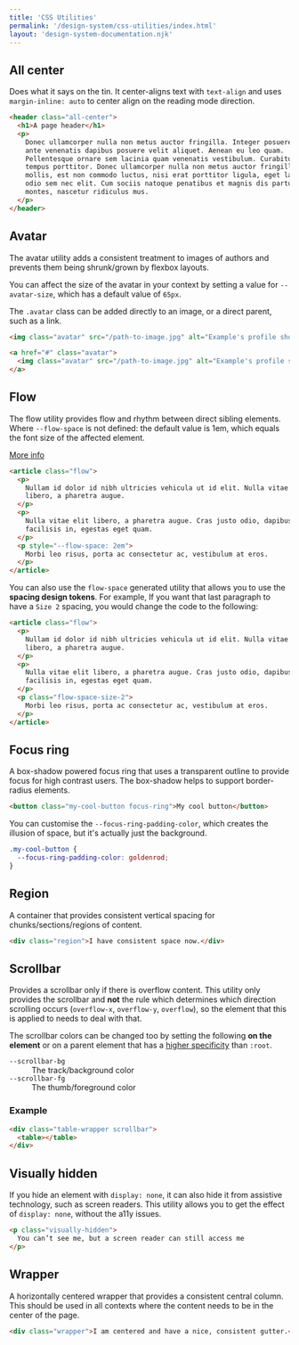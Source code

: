 ```yaml
---
title: 'CSS Utilities'
permalink: '/design-system/css-utilities/index.html'
layout: 'design-system-documentation.njk'
---
```


## All center

Does what it says on the tin. It center-aligns text with `text-align` and uses
`margin-inline: auto` to center align on the reading mode direction.

```html
<header class="all-center">
  <h1>A page header</h1>
  <p>
    Donec ullamcorper nulla non metus auctor fringilla. Integer posuere erat a
    ante venenatis dapibus posuere velit aliquet. Aenean eu leo quam.
    Pellentesque ornare sem lacinia quam venenatis vestibulum. Curabitur blandit
    tempus porttitor. Donec ullamcorper nulla non metus auctor fringilla. Duis
    mollis, est non commodo luctus, nisi erat porttitor ligula, eget lacinia
    odio sem nec elit. Cum sociis natoque penatibus et magnis dis parturient
    montes, nascetur ridiculus mus.
  </p>
</header>
```

## Avatar

The avatar utility adds a consistent treatment to images of authors and prevents
them being shrunk/grown by flexbox layouts.

You can affect the size of the avatar in your context by setting a value for
`--avatar-size`, which has a default value of `65px`.

The `.avatar` class can be added directly to an image, or a direct parent, such
as a link.

```html
<img class="avatar" src="/path-to-image.jpg" alt="Example's profile shot" />

<a href="#" class="avatar">
  <img class="avatar" src="/path-to-image.jpg" alt="Example's profile shot" />
</a>
```

## Flow

The flow utility provides flow and rhythm between direct sibling elements.
Where `--flow-space` is not defined: the default value is 1em, which equals
the font size of the affected element.

[More info](https://piccalil.li/quick-tip/flow-utility/)

```html
<article class="flow">
  <p>
    Nullam id dolor id nibh ultricies vehicula ut id elit. Nulla vitae elit
    libero, a pharetra augue.
  </p>
  <p>
    Nulla vitae elit libero, a pharetra augue. Cras justo odio, dapibus ac
    facilisis in, egestas eget quam.
  </p>
  <p style="--flow-space: 2em">
    Morbi leo risus, porta ac consectetur ac, vestibulum at eros.
  </p>
</article>
```

You can also use the `flow-space` generated utility that allows you to use
the **spacing design tokens**. For example, If you want that last paragraph
to have a `Size 2` spacing, you would change the code to the following:

```html
<article class="flow">
  <p>
    Nullam id dolor id nibh ultricies vehicula ut id elit. Nulla vitae elit
    libero, a pharetra augue.
  </p>
  <p>
    Nulla vitae elit libero, a pharetra augue. Cras justo odio, dapibus ac
    facilisis in, egestas eget quam.
  </p>
  <p class="flow-space-size-2">
    Morbi leo risus, porta ac consectetur ac, vestibulum at eros.
  </p>
</article>
```

## Focus ring

A box-shadow powered focus ring that uses a transparent outline to provide
focus for high contrast users. The box-shadow helps to support border-radius
elements.

```html
<button class="my-cool-button focus-ring">My cool button</button>
```

You can customise the `--focus-ring-padding-color`, which creates the
illusion of space, but it's actually just the background.

```css
.my-cool-button {
  --focus-ring-padding-color: goldenrod;
}
```

## Region

A container that provides consistent vertical spacing for
chunks/sections/regions of content.

```html
<div class="region">I have consistent space now.</div>
```

## Scrollbar

Provides a scrollbar only if there is overflow content. This utility only provides the scrollbar and **not** the rule which determines which direction scrolling occurs (`overflow-x`, `overflow-y`, `overflow`), so the element that this is applied to needs to deal with that.

The scrollbar colors can be changed too by setting the following **on the element** or on a parent element that has a [higher specificity](https://web.dev/learn/css/specificity/) than `:root`.

<dl>
<dt><code>--scrollbar-bg</code></dt>
<dd>The track/background color</dd>
<dt><code>--scrollbar-fg</code></dt>
<dd>The thumb/foreground color</dd>
</dl>

### Example

```html
<div class="table-wrapper scrollbar">
  <table></table>
</div>
```

## Visually hidden

If you hide an element with `display: none`, it can also hide it from assistive
technology, such as screen readers. This utility allows you to get the effect
of `display: none`, without the a11y issues.

```html
<p class="visually-hidden">
  You can’t see me, but a screen reader can still access me
</p>
```

## Wrapper

A horizontally centered wrapper that provides a consistent central column.
This should be used in all contexts where the content needs to be in the
center of the page.

```html
<div class="wrapper">I am centered and have a nice, consistent gutter.</div>
```
